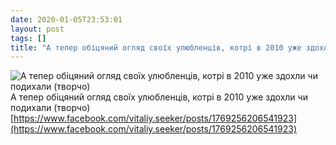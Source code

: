 ```yaml
---
date: 2020-01-05T23:53:01
layout: post
tags: []
title: "А тепер обіцяний огляд своїх улюбленців, котрі в 2010 уже здохли чи подихали (творчо) "
---
```

![А тепер обіцяний огляд своїх улюбленців, котрі в 2010 уже здохли чи подихали (творчо) ](https://scontent.flwo2-1.fna.fbcdn.net/v/t1.0-1/p200x200/124153501_2085566638244210_801348022723704990_n.jpg?_nc_cat=105&amp;ccb=2&amp;_nc_sid=bbed71&amp;_nc_ohc=NHDq51RYeWAAX9KCLez&amp;_nc_ht=scontent.flwo2-1.fna&amp;tp=6&amp;oh=59c249a964fe027a9204b7032419735d&amp;oe=5FD9A7D5)
А тепер обіцяний огляд своїх улюбленців, котрі в 2010 уже здохли чи подихали (творчо) [https://www.facebook.com/vitaliy.seeker/posts/1769256206541923](https://www.facebook.com/vitaliy.seeker/posts/1769256206541923)